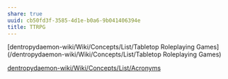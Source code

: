 ```yaml
---
share: true
uuid: cb50fd3f-3585-4d1e-b0a6-9b041406394e
title: TTRPG
---
```

[dentropydaemon-wiki/Wiki/Concepts/List/Tabletop Roleplaying Games](/dentropydaemon-wiki/Wiki/Concepts/List/Tabletop Roleplaying Games)

[dentropydaemon-wiki/Wiki/Concepts/List/Acronyms](/dentropydaemon-wiki/Wiki/Concepts/List/Acronyms)